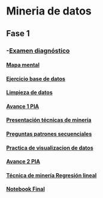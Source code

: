 # Mineria de datos
## Fase 1
### -[Examen diagnóstico](https://github.com/CristinaVM19/Mineriadedatos/blob/main/Examen_1941502.pdf)
#### [Mapa mental](https://github.com/CristinaVM19/Mineriadedatos/blob/main/MapaMental_1_1941502.pdf)
#### [Ejercicio base de datos](https://github.com/aadrieel/MineriaDeDatos/blob/main/Equipo_3_Ejercicio%20Base%20de%20Datos.pdf)
#### [Limpieza de datos](https://github.com/aadrieel/MineriaDeDatos/blob/main/Ej_Limpieza_Equipo_3.ipynb)
#### [Avance 1 PIA](https://github.com/aadrieel/MineriaDeDatos/blob/main/Avance1_PIA_Equipo_3.ipynb)
#### [Presentación técnicas de minería](https://github.com/aadrieel/MineriaDeDatos/blob/main/Presentacion_PatronesSecuenciales_3.pdf)
#### [Preguntas patrones secuenciales](https://github.com/aadrieel/MineriaDeDatos/blob/main/Pregunta_Presentaci%C3%B3n_Patrones_Secuenciales_3.pdf)
#### [Practica de visualizacion de datos](https://github.com/aadrieel/MineriaDeDatos/blob/main/Visualizaci%C3%B3n_3.ipynb)
#### [Avance 2 PIA](https://github.com/aadrieel/MineriaDeDatos/blob/main/AvancePIA_II_002_3.ipynb)
#### [Técnica de minería Regresión lineal](https://github.com/aadrieel/MineriaDeDatos/blob/main/T%C3%A9cnica_Miner%C3%ADa_RL_3.ipynb)
#### [Notebook Final](https://github.com/aadrieel/MineriaDeDatos/blob/main/Notebook_Final_3.ipynb)
